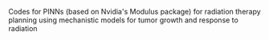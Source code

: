 Codes for PINNs (based on Nvidia's Modulus package) for radiation therapy planning using mechanistic models for tumor growth and response to radiation
